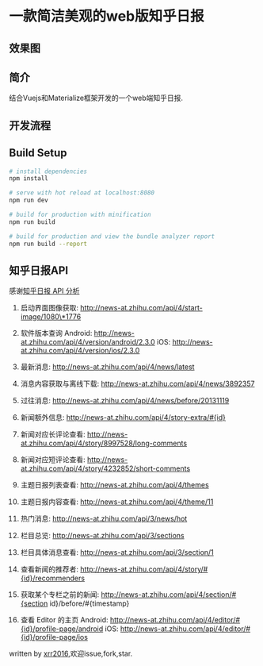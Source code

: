 # 一款简洁美观的web版知乎日报

## 效果图    

## 简介
  结合Vuejs和Materialize框架开发的一个web端知乎日报.

## 开发流程

## Build Setup

``` bash
# install dependencies
npm install

# serve with hot reload at localhost:8080
npm run dev

# build for production with minification
npm run build

# build for production and view the bundle analyzer report
npm run build --report
```
## 知乎日报API

感谢[知乎日报 API 分析](https://github.com/izzyleung/ZhihuDailyPurify/wiki/%E7%9F%A5%E4%B9%8E%E6%97%A5%E6%8A%A5-API-%E5%88%86%E6%9E%90)  

1. 启动界面图像获取: http://news-at.zhihu.com/api/4/start-image/1080\*1776

2. 软件版本查询
 Android: http://news-at.zhihu.com/api/4/version/android/2.3.0
 iOS: http://news-at.zhihu.com/api/4/version/ios/2.3.0

3. 最新消息: http://news-at.zhihu.com/api/4/news/latest      

4. 消息内容获取与离线下载: http://news-at.zhihu.com/api/4/news/3892357

5. 过往消息: http://news-at.zhihu.com/api/4/news/before/20131119

6. 新闻额外信息: http://news-at.zhihu.com/api/4/story-extra/#{id}

7. 新闻对应长评论查看: http://news-at.zhihu.com/api/4/story/8997528/long-comments

8. 新闻对应短评论查看: http://news-at.zhihu.com/api/4/story/4232852/short-comments

9. 主题日报列表查看: http://news-at.zhihu.com/api/4/themes

10. 主题日报内容查看: http://news-at.zhihu.com/api/4/theme/11

11. 热门消息: http://news-at.zhihu.com/api/3/news/hot

12. 栏目总览: http://news-at.zhihu.com/api/3/sections

13. 栏目具体消息查看: http://news-at.zhihu.com/api/3/section/1

14. 查看新闻的推荐者: http://news-at.zhihu.com/api/4/story/#{id}/recommenders

15. 获取某个专栏之前的新闻: http://news-at.zhihu.com/api/4/section/#{section id}/before/#{timestamp}

16. 查看 Editor 的主页
 Android: http://news-at.zhihu.com/api/4/editor/#{id}/profile-page/android
 iOS: http://news-at.zhihu.com/api/4/editor/#{id}/profile-page/ios

written by [xrr2016](https://github.com/xrr2016),欢迎issue,fork,star.
